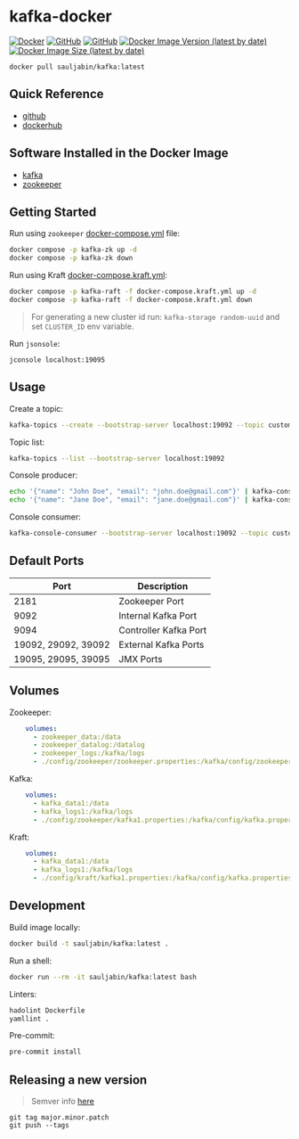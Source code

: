 # kafka-docker

<a href="https://www.docker.com/"><img alt="Docker" src="https://img.shields.io/badge/-docker-blue?logo=docker&logoColor=white"></a>
<a href="https://github.com/sauljabin/kafka-docker"><img alt="GitHub" src="https://img.shields.io/badge/status-active-brightgreen"></a>
<a href="https://github.com/sauljabin/kafka-docker/blob/main/LICENSE"><img alt="GitHub" src="https://img.shields.io/github/license/sauljabin/kafka-docker"></a>
<a href="https://hub.docker.com/r/sauljabin/kafka"><img alt="Docker Image Version (latest by date)" src="https://img.shields.io/docker/v/sauljabin/kafka"></a>
<a href="https://hub.docker.com/r/sauljabin/kafka"><img alt="Docker Image Size (latest by date)" src="https://img.shields.io/docker/image-size/sauljabin/kafka"></a>

```
docker pull sauljabin/kafka:latest
```

## Quick Reference

- [github](https://github.com/sauljabin/kafka-docker)
- [dockerhub](https://hub.docker.com/r/sauljabin/kafka)

## Software Installed in the Docker Image

- [kafka](https://kafka.apache.org)
- [zookeeper](https://zookeeper.apache.org)

## Getting Started

Run using `zookeeper` [docker-compose.yml](docker-compose.yml) file:
```sh
docker compose -p kafka-zk up -d
docker compose -p kafka-zk down
```

Run using Kraft [docker-compose.kraft.yml](docker-compose.kraft.yml):
```sh
docker compose -p kafka-raft -f docker-compose.kraft.yml up -d
docker compose -p kafka-raft -f docker-compose.kraft.yml down
```

> For generating a new cluster id run: `kafka-storage random-uuid` and set `CLUSTER_ID` env variable.

Run `jsonsole`:
```
jconsole localhost:19095
```

## Usage

Create a topic:
```sh
kafka-topics --create --bootstrap-server localhost:19092 --topic customers
```

Topic list:
```sh
kafka-topics --list --bootstrap-server localhost:19092
```

Console producer:
```sh
echo '{"name": "John Doe", "email": "john.doe@gmail.com"}' | kafka-console-producer --broker-list localhost:19092 --topic customers
echo '{"name": "Jane Doe", "email": "jane.doe@gmail.com"}' | kafka-console-producer --broker-list localhost:19092 --topic customers
```

Console consumer:
```sh
kafka-console-consumer --bootstrap-server localhost:19092 --topic customers --from-beginning
```

## Default Ports

| Port | Description         |
| ---- | ------------------- |
| 2181 | Zookeeper Port      |
| 9092 | Internal Kafka Port |
| 9094 | Controller Kafka Port |
| 19092, 29092, 39092 | External Kafka Ports |
| 19095, 29095, 39095 | JMX Ports |

## Volumes

Zookeeper:
```yaml
    volumes:
      - zookeeper_data:/data
      - zookeeper_datalog:/datalog
      - zookeeper_logs:/kafka/logs
      - ./config/zookeeper/zookeeper.properties:/kafka/config/zookeeper.properties
```

Kafka:
```yaml
    volumes:
      - kafka_data1:/data
      - kafka_logs1:/kafka/logs
      - ./config/zookeeper/kafka1.properties:/kafka/config/kafka.properties
```

Kraft:
```yaml
    volumes:
      - kafka_data1:/data
      - kafka_logs1:/kafka/logs
      - ./config/kraft/kafka1.properties:/kafka/config/kafka.properties
```

## Development

Build image locally:
```sh
docker build -t sauljabin/kafka:latest .
```

Run a shell:
```sh
docker run --rm -it sauljabin/kafka:latest bash
```

Linters:
```sh
hadolint Dockerfile
yamllint .
```

Pre-commit:
```sh
pre-commit install
```

## Releasing a new version

> Semver info [here](https://semver.org/)

```
git tag major.minor.patch
git push --tags
```
